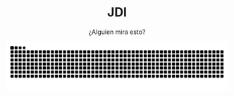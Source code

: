 <div align="center"> 
  <h1>JDI</h1>
  <p>¿Alguien mira esto?</p>
  
![Snake animation](https://github.com/JDI30/JDI30/blob/output/github-contribution-grid-snake2.svg)
</div>
